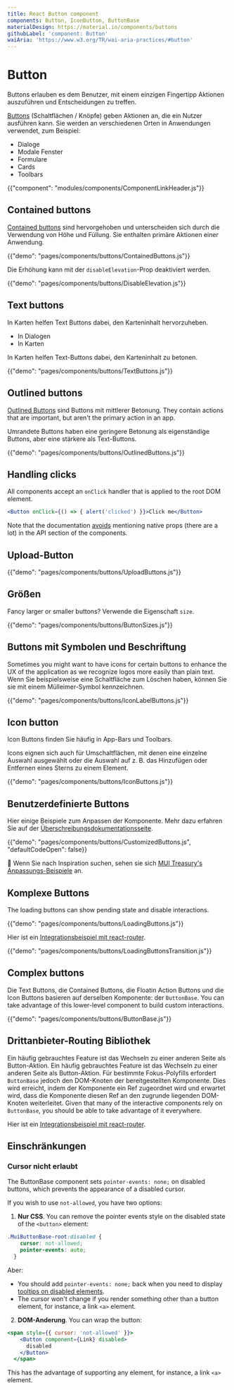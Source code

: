 ```yaml
---
title: React Button component
components: Button, IconButton, ButtonBase
materialDesign: https://material.io/components/buttons
githubLabel: 'component: Button'
waiAria: 'https://www.w3.org/TR/wai-aria-practices/#button'
---
```


# Button

<p class="description">Buttons erlauben es dem Benutzer, mit einem einzigen Fingertipp Aktionen auszuführen und Entscheidungen zu treffen.</p>

[Buttons](https://material.io/design/components/buttons.html) (Schaltflächen / Knöpfe) geben Aktionen an, die ein Nutzer ausführen kann. Sie werden an verschiedenen Orten in Anwendungen verwendet, zum Beispiel:

- Dialoge
- Modale Fenster
- Formulare
- Cards
- Toolbars

{{"component": "modules/components/ComponentLinkHeader.js"}}

## Contained buttons

[Contained buttons](https://material.io/design/components/buttons.html#contained-button) sind hervorgehoben und unterscheiden sich durch die Verwendung von Höhe und Füllung. Sie enthalten primäre Aktionen einer Anwendung.

{{"demo": "pages/components/buttons/ContainedButtons.js"}}

Die Erhöhung kann mit der `disableElevation`-Prop deaktiviert werden.

{{"demo": "pages/components/buttons/DisableElevation.js"}}

## Text buttons

In Karten helfen Text Buttons dabei, den Karteninhalt hervorzuheben.

- In Dialogen
- In Karten

In Karten helfen Text-Buttons dabei, den Karteninhalt zu betonen.

{{"demo": "pages/components/buttons/TextButtons.js"}}

## Outlined buttons

[Outlined Buttons](https://material.io/design/components/buttons.html#outlined-button) sind Buttons mit mittlerer Betonung. They contain actions that are important, but aren't the primary action in an app.

Umrandete Buttons haben eine geringere Betonung als eigenständige Buttons, aber eine stärkere als Text-Buttons.

{{"demo": "pages/components/buttons/OutlinedButtons.js"}}

## Handling clicks

All components accept an `onClick` handler that is applied to the root DOM element.

```jsx
<Button onClick={() => { alert('clicked') }}>Click me</Button>
```

Note that the documentation [avoids](/guides/api/#native-properties) mentioning native props (there are a lot) in the API section of the components.

## Upload-Button

{{"demo": "pages/components/buttons/UploadButtons.js"}}

## Größen

Fancy larger or smaller buttons? Verwende die Eigenschaft `size`.

{{"demo": "pages/components/buttons/ButtonSizes.js"}}

## Buttons mit Symbolen und Beschriftung

Sometimes you might want to have icons for certain buttons to enhance the UX of the application as we recognize logos more easily than plain text. Wenn Sie beispielsweise eine Schaltfläche zum Löschen haben, können Sie sie mit einem Mülleimer-Symbol kennzeichnen.

{{"demo": "pages/components/buttons/IconLabelButtons.js"}}

## Icon button

Icon Buttons finden Sie häufig in App-Bars und Toolbars.

Icons eignen sich auch für Umschaltflächen, mit denen eine einzelne Auswahl ausgewählt oder die Auswahl auf z. B. das Hinzufügen oder Entfernen eines Sterns zu einem Element.

{{"demo": "pages/components/buttons/IconButtons.js"}}

## Benutzerdefinierte Buttons

Hier einige Beispiele zum Anpassen der Komponente. Mehr dazu erfahren Sie auf der [Überschreibungsdokumentationsseite](/customization/how-to-customize/).

{{"demo": "pages/components/buttons/CustomizedButtons.js", "defaultCodeOpen": false}}

🎨 Wenn Sie nach Inspiration suchen, sehen sie sich [MUI Treasury's Anpassungs-Beispiele](https://mui-treasury.com/styles/button) an.

## Komplexe Buttons

The loading buttons can show pending state and disable interactions.

{{"demo": "pages/components/buttons/LoadingButtons.js"}}

Hier ist ein [Integrationsbeispiel mit react-router](/guides/composition/#button).

{{"demo": "pages/components/buttons/LoadingButtonsTransition.js"}}

## Complex buttons

Die Text Buttons, die Contained Buttons, die Floatin Action Buttons und die Icon Buttons basieren auf derselben Komponente: der `ButtonBase`. You can take advantage of this lower-level component to build custom interactions.

{{"demo": "pages/components/buttons/ButtonBase.js"}}

## Drittanbieter-Routing Bibliothek

Ein häufig gebrauchtes Feature ist das Wechseln zu einer anderen Seite als Button-Aktion. Ein häufig gebrauchtes Feature ist das Wechseln zu einer anderen Seite als Button-Aktion. Für bestimmte Fokus-Polyfills erfordert `ButtonBase` jedoch den DOM-Knoten der bereitgestellten Komponente. Dies wird erreicht, indem der Komponente ein Ref zugeordnet wird und erwartet wird, dass die Komponente diesen Ref an den zugrunde liegenden DOM-Knoten weiterleitet. Given that many of the interactive components rely on `ButtonBase`, you should be able to take advantage of it everywhere.

Hier ist ein [Integrationsbeispiel mit react-router](/guides/composition/#button).

## Einschränkungen

### Cursor nicht erlaubt

The ButtonBase component sets `pointer-events: none;` on disabled buttons, which prevents the appearance of a disabled cursor.

If you wish to use `not-allowed`, you have two options:

1. **Nur CSS**. You can remove the pointer events style on the disabled state of the `<button>` element:

```css
.MuiButtonBase-root:disabled {
    cursor: not-allowed;
    pointer-events: auto;
  }
```

Aber:

- You should add `pointer-events: none;` back when you need to display [tooltips on disabled elements](/components/tooltips/#disabled-elements).
- The cursor won't change if you render something other than a button element, for instance, a link `<a>` element.

2. **DOM-Anderung**. You can wrap the button:

```jsx
<span style={{ cursor: 'not-allowed' }}>
    <Button component={Link} disabled>
      disabled
    </Button>
  </span>
```

This has the advantage of supporting any element, for instance, a link `<a>` element.
